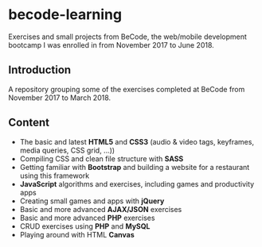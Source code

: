 # becode-learning
Exercises and small projects from BeCode, the web/mobile development bootcamp I was enrolled in from November 2017 to June 2018.


## Introduction

A repository grouping some of the exercises completed at BeCode from November 2017 to March 2018.

## Content

- The basic and latest **HTML5** and **CSS3** (audio & video tags, keyframes, media queries, CSS grid, ...))
- Compiling CSS and clean file structure with **SASS**
- Getting familiar with **Bootstrap** and building a website for a restaurant using this framework
- **JavaScript** algorithms and exercises, including games and productivity apps
- Creating small games and apps with **jQuery**
- Basic and more advanced **AJAX/JSON** exercises 
- Basic and more advanced **PHP** exercises
- CRUD exercises using **PHP** and **MySQL**
- Playing around with HTML **Canvas**
